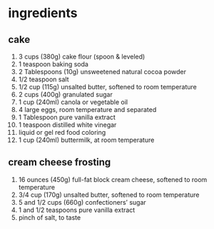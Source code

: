 
# ingredients
## cake
1. 3 cups (380g) cake flour (spoon & leveled)
2. 1 teaspoon baking soda
3. 2 Tablespoons (10g) unsweetened natural cocoa powder
4. 1/2 teaspoon salt
5. 1/2 cup (115g) unsalted butter, softened to room temperature
6. 2 cups (400g) granulated sugar
7. 1 cup (240ml) canola or vegetable oil
8. 4 large eggs, room temperature and separated
9. 1 Tablespoon pure vanilla extract
10. 1 teaspoon distilled white vinegar
11. liquid or gel red food coloring
12. 1 cup (240ml) buttermilk, at room temperature
## cream cheese frosting
1. 16 ounces (450g) full-fat block cream cheese, softened to room temperature
2. 3/4 cup (170g) unsalted butter, softened to room temperature
3. 5 and 1/2 cups (660g) confectioners’ sugar
4. 1 and 1/2 teaspoons pure vanilla extract
5. pinch of salt, to taste
 
 
